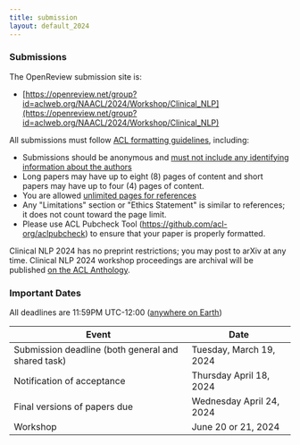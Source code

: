 ```yaml
---
title: submission
layout: default_2024
---
```


### Submissions 

The OpenReview submission site is:

* [https://openreview.net/group?id=aclweb.org/NAACL/2024/Workshop/Clinical_NLP](https://openreview.net/group?id=aclweb.org/NAACL/2024/Workshop/Clinical_NLP)

All submissions must follow [ACL formatting guidelines](https://acl-org.github.io/ACLPUB/formatting.html), including:

* Submissions should be anonymous and [must not include any identifying information about the authors](https://acl-org.github.io/ACLPUB/review-version.html)
* Long papers may have up to eight (8) pages of content and short papers may have up to four (4) pages of content.
* You are allowed [unlimited pages for references](https://acl-org.github.io/ACLPUB/formatting.html#paper-length)
* Any "Limitations" section or "Ethics Statement" is similar to references; it does not count toward the page limit.
* Please use ACL Pubcheck Tool (https://github.com/acl-org/aclpubcheck) to ensure that your paper is properly formatted. 

Clinical NLP 2024 has no preprint restrictions; you may post to arXiv at any time.
Clinical NLP 2024 workshop proceedings are archival will be published [on the ACL Anthology](https://aclanthology.org/venues/clinicalnlp/).

<!--

We encourage submissions of papers submitted to but not accepted by [EACL 2023](https://2023.eacl.org/), [ACL 2023](https://2023.aclweb.org/), or [ACL Rolling Review](https://aclrollingreview.org/), as long as the topics are relevant to Clinical NLP. 

-->


### Important Dates

All deadlines are 11:59PM UTC-12:00 ([anywhere on Earth](https://www.timeanddate.com/time/zones/aoe))

| Event                                               | Date                  |
| --------------------------------------------------- | --------------------- |
| Submission deadline (both general and shared task)  | Tuesday, March 19, 2024 |
| Notification of acceptance                          | Thursday April 18, 2024  |
| Final versions of papers due                        | Wednesday April 24, 2024 |
| Workshop                                            | June 20 or 21, 2024 | 
